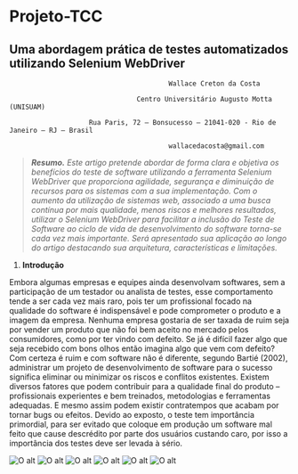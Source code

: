 # Projeto-TCC
## Uma abordagem prática de testes automatizados utilizando Selenium WebDriver

                                            Wallace Creton da Costa 

                                    Centro Universitário Augusto Motta (UNISUAM)

                        Rua Paris, 72 – Bonsucesso – 21041-020 - Rio de Janeiro – RJ – Brasil

                                            wallacedacosta@gmail.com

>_**Resumo.** Este artigo pretende abordar de forma clara e objetiva os benefícios do teste de software utilizando a ferramenta Selenium WebDriver que proporciona agilidade, segurança e diminuição de recursos para os sistemas com a sua implementação. Com o aumento da utilização de sistemas web, associado a uma busca contínua por mais qualidade, menos riscos e melhores resultados, utilizar o Selenium WebDriver para facilitar a inclusão do Teste de Software ao ciclo de vida de desenvolvimento do software torna-se cada vez mais importante. Será apresentado sua aplicação ao longo do artigo destacando sua arquitetura, características e limitações._

1. **Introdução**

Embora algumas empresas e equipes ainda desenvolvam softwares, sem a participação de um testador ou analista de testes, esse comportamento tende a ser cada vez mais raro, pois ter um profissional focado na qualidade do software é indispensável e pode comprometer o produto e a imagem da empresa. Nenhuma empresa gostaria de ser taxada de ruim seja por vender um produto que não foi bem aceito no mercado pelos consumidores, como por ter vindo com defeito. Se já é difícil fazer algo que seja recebido com bons olhos então imagina algo que vem com defeito? Com certeza é ruim e com software não é diferente, segundo Bartié (2002), administrar um projeto de desenvolvimento de software para o sucesso significa eliminar ou minimizar os riscos e conflitos existentes. Existem diversos fatores que podem contribuir para a qualidade final do produto – profissionais experientes e bem treinados, metodologias e ferramentas adequadas. E mesmo assim
podem existir contratempos que acabam por tornar bugs ou efeitos. Devido ao exposto, o teste tem importância primordial, para ser evitado que coloque em produção um software mal feito que cause descrédito por parte dos usuários custando caro, por isso a importância dos testes deve ser levada à sério. 

![O alt](https://github.com/wallacecosta/projeto-tcc-selenium-webdriver/tree/master/img/motivacao.jpg "Motivação para o trabalho de conclusão")
![O alt](https://github.com/wallacecosta/projeto-tcc-selenium-webdriver/blob/master/img/site-para-teste.png "Site que será testado")
![O alt](https://github.com/wallacecosta/projeto-tcc-selenium-webdriver/tree/master/img/preparando-ambiente.png "Preparando o ambiente")
![O alt](https://github.com/wallacecosta/projeto-tcc-selenium-webdriver/blob/master/img/add-nunit.png "Adicionando NUnit ao Visual Studio")
![O alt](https://github.com/wallacecosta/projeto-tcc-selenium-webdriver/blob/master/img/criando-projeto].png "Criando o projeto de teste")
![O alt](https://github.com/wallacecosta/projeto-tcc-selenium-webdriver/tree/master/img/add-referencias.png "Adicioando as referências")
